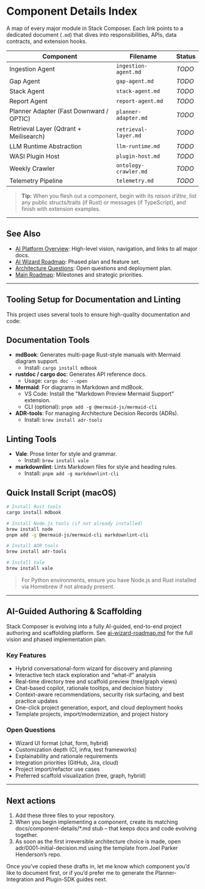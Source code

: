 # Component Details Index

A map of every major module in Stack Composer. Each link points to a dedicated
document (`.md`) that dives into responsibilities, APIs, data contracts, and
extension hooks.

| Component                               | Filename              | Status |
| --------------------------------------- | --------------------- | ------ |
| Ingestion Agent                         | `ingestion-agent.md`  | _TODO_ |
| Gap Agent                               | `gap-agent.md`        | _TODO_ |
| Stack Agent                             | `stack-agent.md`      | _TODO_ |
| Report Agent                            | `report-agent.md`     | _TODO_ |
| Planner Adapter (Fast Downward / OPTIC) | `planner-adapter.md`  | _TODO_ |
| Retrieval Layer (Qdrant + Meilisearch)  | `retrieval-layer.md`  | _TODO_ |
| LLM Runtime Abstraction                 | `llm-runtime.md`      | _TODO_ |
| WASI Plugin Host                        | `plugin-host.md`      | _TODO_ |
| Weekly Crawler                          | `ontology-crawler.md` | _TODO_ |
| Telemetry Pipeline                      | `telemetry.md`        | _TODO_ |

> **Tip:** When you flesh out a component, begin with its _raison d’être_,
> list any public structs/traits (if Rust) or messages (if TypeScript), and
> finish with extension examples.

---

## See Also

- [AI Platform Overview](../AI%20Platform%20Overview.md): High-level vision, navigation, and links to all major docs.
- [AI Wizard Roadmap](../Architecture%20&%20Component%20Guides/ai-wizard-roadmap.md): Phased plan and feature set.
- [Architecture Questions](../Architecture%20&%20Component%20Guides/architecture-questions.md): Open questions and deployment plan.
- [Main Roadmap](../roadmap.md): Milestones and strategic priorities.

---

## Tooling Setup for Documentation and Linting

This project uses several tools to ensure high-quality documentation and code:

## Documentation Tools

- **mdBook**: Generates multi-page Rust-style manuals with Mermaid diagram support.
  - Install: `cargo install mdbook`
- **rustdoc / cargo doc**: Generates API reference docs.
  - Usage: `cargo doc --open`
- **Mermaid**: For diagrams in Markdown and mdBook.
  - VS Code: Install the "Markdown Preview Mermaid Support" extension.
  - CLI (optional): `pnpm add -g @mermaid-js/mermaid-cli`
- **ADR-tools**: For managing Architecture Decision Records (ADRs).
  - Install: `brew install adr-tools`

## Linting Tools

- **Vale**: Prose linter for style and grammar.
  - Install: `brew install vale`
- **markdownlint**: Lints Markdown files for style and heading rules.
  - Install: `pnpm add -g markdownlint-cli`

## Quick Install Script (macOS)

```bash
# Install Rust tools
cargo install mdbook

# Install Node.js tools (if not already installed)
brew install node
pnpm add -g @mermaid-js/mermaid-cli markdownlint-cli

# Install ADR tools
brew install adr-tools

# Install Vale
brew install vale
```

> For Python environments, ensure you have Node.js and Rust installed via Homebrew if not already present.

---

## AI-Guided Authoring & Scaffolding

Stack Composer is evolving into a fully AI-guided, end-to-end project authoring and scaffolding platform. See [ai-wizard-roadmap.md](../Architecture%20&%20Component%20Guides/ai-wizard-roadmap.md) for the full vision and phased implementation plan.

### Key Features

- Hybrid conversational-form wizard for discovery and planning
- Interactive tech stack exploration and “what-if” analysis
- Real-time directory tree and scaffold preview (tree/graph views)
- Chat-based copilot, rationale tooltips, and decision history
- Context-aware recommendations, security risk surfacing, and best practice updates
- One-click project generation, export, and cloud deployment hooks
- Template projects, import/modernization, and project history

### Open Questions

- Wizard UI format (chat, form, hybrid)
- Customization depth (CI, infra, test frameworks)
- Explainability and rationale requirements
- Integration priorities (GitHub, Jira, cloud)
- Project import/refactor use cases
- Preferred scaffold visualization (tree, graph, hybrid)

---

## Next actions

1. Add these three files to your repository.
2. When you begin implementing a component, create its matching
   docs/component-details/*.md stub – that keeps docs and code evolving
   together.
3. As soon as the first irreversible architecture choice is made,
   open adr/0001-initial-decision.md using the template from
   Joel Parker Henderson’s repo.

Once you’ve copied these drafts in, let me know which component you’d like to document first, or if you’d prefer me to generate the Planner-Integration and Plugin-SDK guides next.
